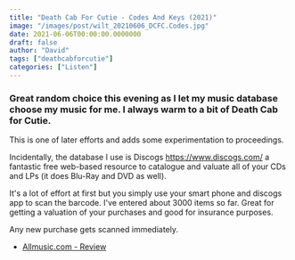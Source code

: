 ```yaml
---
title: "Death Cab For Cutie - Codes And Keys (2021)"
image: "/images/post/wilt_20210606_DCFC.Codes.jpg"
date: 2021-06-06T00:00:00.0000000
draft: false
author: "David"
tags: ["deathcabforcutie"]
categories: ["Listen"]
---
```

### Great random choice this evening as I let my music database choose my music for me. I always warm to a bit of Death Cab for Cutie. 

 This is one of later efforts and adds some experimentation to proceedings.

  Incidentally, the database I use is Discogs https://www.discogs.com/ a fantastic free web-based resource to catalogue and valuate all of your CDs and LPs (it does Blu-Ray and DVD as well).

 It's a lot of effort at first but you simply use your smart phone and discogs app to scan the barcode. I've entered about 3000 items so far. Great for getting a valuation of your purchases and good for insurance purposes.

 Any new purchase gets scanned immediately. 

-  [Allmusic.com - Review](https://www.allmusic.com/album/codes-and-keys-mw0002115023)